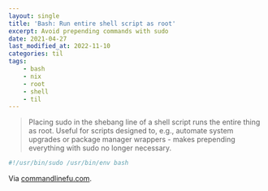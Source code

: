 ```yaml
---
layout: single
title: 'Bash: Run entire shell script as root'
excerpt: Avoid prepending commands with sudo
date: 2021-04-27
last_modified_at: 2022-11-10
categories: til
tags:
    - bash
    - nix
    - root
    - shell
    - til
---
```


> Placing sudo in the shebang line of a shell script runs the entire thing as root.
> Useful for scripts designed to, e.g., automate system upgrades or package manager wrappers -
> makes prepending everything with sudo no longer necessary.

```bash
#!/usr/bin/sudo /usr/bin/env bash
```

Via [commandlinefu.com](https://www.commandlinefu.com/commands/view/25273/run-entire-shell-script-as-root).
